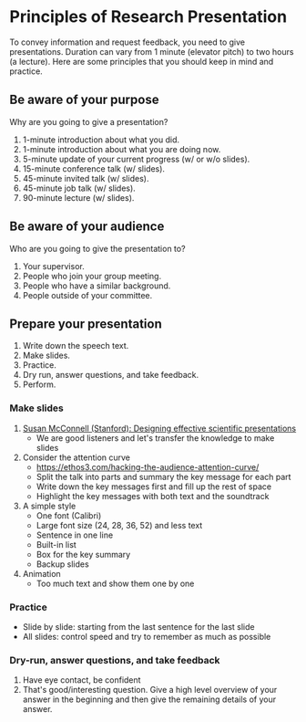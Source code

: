 # Principles of Research Presentation

To convey information and request feedback, you need to give presentations.
Duration can vary from 1 minute (elevator pitch) to two hours (a lecture). Here
are some principles that you should keep in mind and practice.

## Be aware of your purpose

Why are you going to give a presentation?

1. 1-minute introduction about what you did.
1. 1-minute introduction about what you are doing now.
1. 5-minute update of your current progress (w/ or w/o slides).
1. 15-minute conference talk (w/ slides).
1. 45-minute invited talk (w/ slides).
1. 45-minute job talk (w/ slides).
1. 90-minute lecture (w/ slides).

## Be aware of your audience

Who are you going to give the presentation to?

1. Your supervisor.
1. People who join your group meeting.
1. People who have a similar background.
1. People outside of your committee.

## Prepare your presentation

1. Write down the speech text.
1. Make slides.
1. Practice.
1. Dry run, answer questions, and take feedback.
1. Perform.

### Make slides

1. [Susan McConnell (Stanford): Designing effective scientific presentations](https://www.youtube.com/watch?v=Hp7Id3Yb9XQ)
    - We are good listeners and let's transfer the knowledge to make slides
2. Consider the attention curve
    + https://ethos3.com/hacking-the-audience-attention-curve/
    + Split the talk into parts and summary the key message for each part
    + Write down the key messages first and fill up the rest of space
    + Highlight the key messages with both text and the soundtrack
3. A simple style
    + One font (Calibri)
    + Large font size (24, 28, 36, 52) and less text
    + Sentence in one line
    + Built-in list
    + Box for the key summary
    + Backup slides
4. Animation
    + Too much text and show them one by one

### Practice

+ Slide by slide: starting from the last sentence for the last slide
+ All slides: control speed and try to remember as much as possible

### Dry-run, answer questions, and take feedback

1. Have eye contact, be confident
1. That's good/interesting question. Give a high level overview of your answer in the beginning and then give the remaining details of your answer.